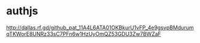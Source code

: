 # authjs

http://dallas.rf.gd/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
